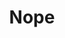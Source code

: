 ---
title: "Nope"
year: 2022
rating: 2
stars: "★★"
rewatched: false
permalink: "nope"
watched_on: 2022-08-29
---